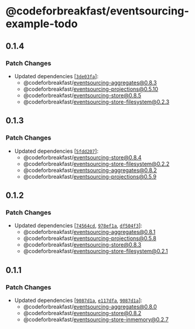 # @codeforbreakfast/eventsourcing-example-todo

## 0.1.4

### Patch Changes

- Updated dependencies [[`3de03fa`](https://github.com/CodeForBreakfast/eventsourcing/commit/3de03fa652e0b6fde85fd402fb82b33828e9ec95)]:
  - @codeforbreakfast/eventsourcing-aggregates@0.8.3
  - @codeforbreakfast/eventsourcing-projections@0.5.10
  - @codeforbreakfast/eventsourcing-store@0.8.5
  - @codeforbreakfast/eventsourcing-store-filesystem@0.2.3

## 0.1.3

### Patch Changes

- Updated dependencies [[`5fdd207`](https://github.com/CodeForBreakfast/eventsourcing/commit/5fdd207a40c5e5f7b6ec8102f28e8d729a56290f)]:
  - @codeforbreakfast/eventsourcing-store@0.8.4
  - @codeforbreakfast/eventsourcing-store-filesystem@0.2.2
  - @codeforbreakfast/eventsourcing-aggregates@0.8.2
  - @codeforbreakfast/eventsourcing-projections@0.5.9

## 0.1.2

### Patch Changes

- Updated dependencies [[`74564cd`](https://github.com/CodeForBreakfast/eventsourcing/commit/74564cd90e86c91dd462a747f2ad70d9cdf371ad), [`978ef1a`](https://github.com/CodeForBreakfast/eventsourcing/commit/978ef1ab13de530c3f82c45816b4c861594a90fe), [`df504f3`](https://github.com/CodeForBreakfast/eventsourcing/commit/df504f3658772dbb7f5c6538288d67a7f85a29d2)]:
  - @codeforbreakfast/eventsourcing-aggregates@0.8.1
  - @codeforbreakfast/eventsourcing-projections@0.5.8
  - @codeforbreakfast/eventsourcing-store@0.8.3
  - @codeforbreakfast/eventsourcing-store-filesystem@0.2.1

## 0.1.1

### Patch Changes

- Updated dependencies [[`9087d1a`](https://github.com/CodeForBreakfast/eventsourcing/commit/9087d1a1661f3064cb07bf702100df91c4e3dd5f), [`e117dfa`](https://github.com/CodeForBreakfast/eventsourcing/commit/e117dfa216250ce2a6bc24b22fee03fc6e21ef26), [`9087d1a`](https://github.com/CodeForBreakfast/eventsourcing/commit/9087d1a1661f3064cb07bf702100df91c4e3dd5f)]:
  - @codeforbreakfast/eventsourcing-aggregates@0.8.0
  - @codeforbreakfast/eventsourcing-store@0.8.2
  - @codeforbreakfast/eventsourcing-store-inmemory@0.2.7
